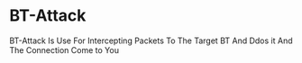 # BT-Attack
BT-Attack Is Use For Intercepting Packets To The Target BT And Ddos it And The Connection Come to You
